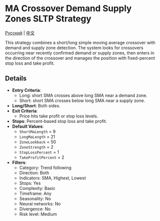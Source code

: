 # MA Crossover Demand Supply Zones SLTP Strategy
[Русский](README_ru.md) | [中文](README_cn.md)

This strategy combines a short/long simple moving average crossover with demand and supply zone detection. The system looks for crossovers occurring near recently confirmed demand or supply zones, then enters in the direction of the crossover and manages the position with fixed-percent stop loss and take profit.

## Details

- **Entry Criteria**:
  - Long: short SMA crosses above long SMA near a demand zone.
  - Short: short SMA crosses below long SMA near a supply zone.
- **Long/Short**: Both sides.
- **Exit Criteria**:
  - Price hits take profit or stop loss levels.
- **Stops**: Percent-based stop loss and take profit.
- **Default Values**:
  - `ShortMaLength` = 9
  - `LongMaLength` = 21
  - `ZoneLookback` = 50
  - `ZoneStrength` = 2
  - `StopLossPercent` = 1
  - `TakeProfitPercent` = 2
- **Filters**:
  - Category: Trend following
  - Direction: Both
  - Indicators: SMA, Highest, Lowest
  - Stops: Yes
  - Complexity: Basic
  - Timeframe: Any
  - Seasonality: No
  - Neural networks: No
  - Divergence: No
  - Risk level: Medium

